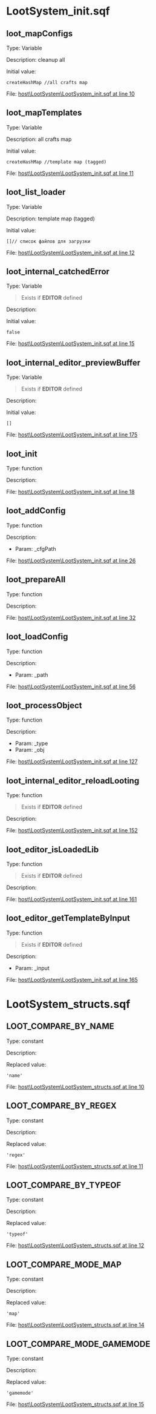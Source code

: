 # LootSystem_init.sqf

## loot_mapConfigs

Type: Variable

Description: cleanup all


Initial value:
```sqf
createHashMap //all crafts map
```
File: [host\LootSystem\LootSystem_init.sqf at line 10](../../../Src/host/LootSystem/LootSystem_init.sqf#L10)
## loot_mapTemplates

Type: Variable

Description: all crafts map


Initial value:
```sqf
createHashMap //template map (tagged)
```
File: [host\LootSystem\LootSystem_init.sqf at line 11](../../../Src/host/LootSystem/LootSystem_init.sqf#L11)
## loot_list_loader

Type: Variable

Description: template map (tagged)


Initial value:
```sqf
[]// список файлов для загрузки
```
File: [host\LootSystem\LootSystem_init.sqf at line 12](../../../Src/host/LootSystem/LootSystem_init.sqf#L12)
## loot_internal_catchedError

Type: Variable

> Exists if **EDITOR** defined

Description: 


Initial value:
```sqf
false
```
File: [host\LootSystem\LootSystem_init.sqf at line 15](../../../Src/host/LootSystem/LootSystem_init.sqf#L15)
## loot_internal_editor_previewBuffer

Type: Variable

> Exists if **EDITOR** defined

Description: 


Initial value:
```sqf
[]
```
File: [host\LootSystem\LootSystem_init.sqf at line 175](../../../Src/host/LootSystem/LootSystem_init.sqf#L175)
## loot_init

Type: function

Description: 


File: [host\LootSystem\LootSystem_init.sqf at line 18](../../../Src/host/LootSystem/LootSystem_init.sqf#L18)
## loot_addConfig

Type: function

Description: 
- Param: _cfgPath

File: [host\LootSystem\LootSystem_init.sqf at line 26](../../../Src/host/LootSystem/LootSystem_init.sqf#L26)
## loot_prepareAll

Type: function

Description: 


File: [host\LootSystem\LootSystem_init.sqf at line 32](../../../Src/host/LootSystem/LootSystem_init.sqf#L32)
## loot_loadConfig

Type: function

Description: 
- Param: _path

File: [host\LootSystem\LootSystem_init.sqf at line 56](../../../Src/host/LootSystem/LootSystem_init.sqf#L56)
## loot_processObject

Type: function

Description: 
- Param: _type
- Param: _obj

File: [host\LootSystem\LootSystem_init.sqf at line 127](../../../Src/host/LootSystem/LootSystem_init.sqf#L127)
## loot_internal_editor_reloadLooting

Type: function

> Exists if **EDITOR** defined

Description: 


File: [host\LootSystem\LootSystem_init.sqf at line 152](../../../Src/host/LootSystem/LootSystem_init.sqf#L152)
## loot_editor_isLoadedLib

Type: function

> Exists if **EDITOR** defined

Description: 


File: [host\LootSystem\LootSystem_init.sqf at line 161](../../../Src/host/LootSystem/LootSystem_init.sqf#L161)
## loot_editor_getTemplateByInput

Type: function

> Exists if **EDITOR** defined

Description: 
- Param: _input

File: [host\LootSystem\LootSystem_init.sqf at line 165](../../../Src/host/LootSystem/LootSystem_init.sqf#L165)
# LootSystem_structs.sqf

## LOOT_COMPARE_BY_NAME

Type: constant

Description: 


Replaced value:
```sqf
'name'
```
File: [host\LootSystem\LootSystem_structs.sqf at line 10](../../../Src/host/LootSystem/LootSystem_structs.sqf#L10)
## LOOT_COMPARE_BY_REGEX

Type: constant

Description: 


Replaced value:
```sqf
'regex'
```
File: [host\LootSystem\LootSystem_structs.sqf at line 11](../../../Src/host/LootSystem/LootSystem_structs.sqf#L11)
## LOOT_COMPARE_BY_TYPEOF

Type: constant

Description: 


Replaced value:
```sqf
'typeof'
```
File: [host\LootSystem\LootSystem_structs.sqf at line 12](../../../Src/host/LootSystem/LootSystem_structs.sqf#L12)
## LOOT_COMPARE_MODE_MAP

Type: constant

Description: 


Replaced value:
```sqf
'map'
```
File: [host\LootSystem\LootSystem_structs.sqf at line 14](../../../Src/host/LootSystem/LootSystem_structs.sqf#L14)
## LOOT_COMPARE_MODE_GAMEMODE

Type: constant

Description: 


Replaced value:
```sqf
'gamemode'
```
File: [host\LootSystem\LootSystem_structs.sqf at line 15](../../../Src/host/LootSystem/LootSystem_structs.sqf#L15)
